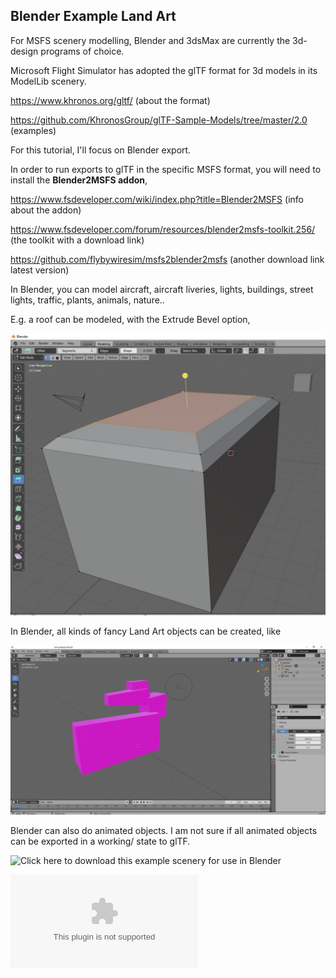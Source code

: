 ## Blender Example Land Art

For MSFS scenery modelling, Blender and 3dsMax are currently the 3d-design programs of choice.

Microsoft Flight Simulator has adopted the glTF format for 3d models in its ModelLib scenery. 

<a href="https://www.khronos.org/gltf/">https://www.khronos.org/gltf/</a> (about the format)

<a href="https://github.com/KhronosGroup/glTF-Sample-Models/tree/master/2.0">https://github.com/KhronosGroup/glTF-Sample-Models/tree/master/2.0</a> (examples)

For this tutorial, I'll focus on Blender export. 

In order to run exports to glTF in the specific MSFS format, you will need to install the **Blender2MSFS addon**,

<a href="https://www.fsdeveloper.com/wiki/index.php?title=Blender2MSFS">https://www.fsdeveloper.com/wiki/index.php?title=Blender2MSFS</a> (info about the addon)

<a href="https://www.fsdeveloper.com/forum/resources/blender2msfs-toolkit.256/">https://www.fsdeveloper.com/forum/resources/blender2msfs-toolkit.256/</a> (the toolkit with a download link)

<a href="https://github.com/flybywiresim/msfs2blender2msfs">https://github.com/flybywiresim/msfs2blender2msfs</a> (another download link latest version)

In Blender, you can model aircraft, aircraft liveries, lights, buildings, street lights, traffic, plants, animals, nature..

E.g. a roof can be modeled, with the Extrude Bevel option,

![Hangar geometry](BlenderFunBevel.JPG?raw=true "Scenery")

In Blender, all kinds of fancy Land Art objects can be created, like

![My first land art sculpture in Blender](43a_OpenBlenderExportFancy.JPG?raw=true "Scenery")

Blender can also do animated objects. I am not sure if all animated objects can be exported in a working/ 
state to glTF. 

![Click here to download this example scenery for use in Blender](fancyshape2L.blend?raw=true "Scenery")

![<a href="fancyshape2L/download/fancyshape2L.zip">Click here to download this example scenery in MSFS converted format</a>](fancyshape2L/download/fancyshape2L.zip)


